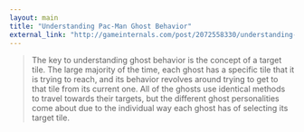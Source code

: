 ```yaml
---
layout: main
title: "Understanding Pac-Man Ghost Behavior"
external_link: "http://gameinternals.com/post/2072558330/understanding-pac-man-ghost-behavior"
---
```

> The key to understanding ghost behavior is the concept of a target tile. The large majority of the time, each ghost has a specific tile that it is trying to reach, and its behavior revolves around trying to get to that tile from its current one. All of the ghosts use identical methods to travel towards their targets, but the different ghost personalities come about due to the individual way each ghost has of selecting its target tile.

